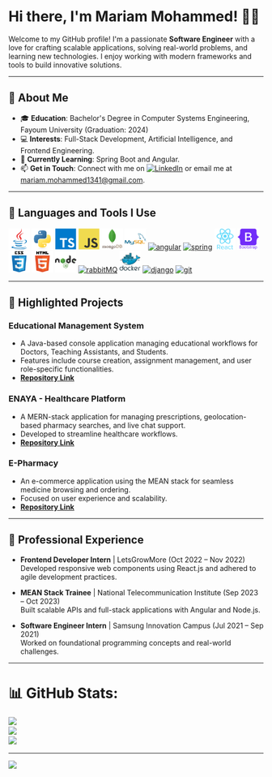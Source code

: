 # Hi there, I'm Mariam Mohammed! 👩‍💻

Welcome to my GitHub profile! I'm a passionate **Software Engineer** with a love for crafting scalable applications, solving real-world problems, and learning new technologies. I enjoy working with modern frameworks and tools to build innovative solutions.

---

## 📖 About Me

- 🎓 **Education**: Bachelor's Degree in Computer Systems Engineering, Fayoum University (Graduation: 2024)
- 💻 **Interests**: Full-Stack Development, Artificial Intelligence, and Frontend Engineering.
- 🌱 **Currently Learning**: Spring Boot and Angular.
- 📫 **Get in Touch**: Connect with me on [![LinkedIn](https://img.shields.io/badge/LinkedIn-%230077B5.svg?logo=linkedin&logoColor=white)](https://linkedin.com/in/https://www.linkedin.com/in/mariam-mohammed-45bb47234) or email me at mariam.mohammed1341@gmail.com.

---

<h2>🚀 Languages and Tools I Use</h2>
<p><a target="_blank" href="https://raw.githubusercontent.com/devicons/devicon/master/icons/java/java-original.svg" style="display: inline-block;"><img src="https://raw.githubusercontent.com/devicons/devicon/master/icons/java/java-original.svg" alt="java" width="42" height="42" /></a>
<a target="_blank" href="https://raw.githubusercontent.com/devicons/devicon/master/icons/python/python-original.svg" style="display: inline-block;"><img src="https://raw.githubusercontent.com/devicons/devicon/master/icons/python/python-original.svg" alt="python" width="42" height="42" /></a>
<a target="_blank" href="https://raw.githubusercontent.com/devicons/devicon/master/icons/typescript/typescript-original.svg" style="display: inline-block;"><img src="https://raw.githubusercontent.com/devicons/devicon/master/icons/typescript/typescript-original.svg" alt="typescript" width="42" height="42" /></a>
<a target="_blank" href="https://raw.githubusercontent.com/devicons/devicon/master/icons/javascript/javascript-original.svg" style="display: inline-block;"><img src="https://raw.githubusercontent.com/devicons/devicon/master/icons/javascript/javascript-original.svg" alt="javascript" width="42" height="42" /></a>
<a target="_blank" href="https://raw.githubusercontent.com/devicons/devicon/master/icons/mongodb/mongodb-original-wordmark.svg" style="display: inline-block;"><img src="https://raw.githubusercontent.com/devicons/devicon/master/icons/mongodb/mongodb-original-wordmark.svg" alt="mongodb" width="42" height="42" /></a>
<a target="_blank" href="https://raw.githubusercontent.com/devicons/devicon/master/icons/mysql/mysql-original-wordmark.svg" style="display: inline-block;"><img src="https://raw.githubusercontent.com/devicons/devicon/master/icons/mysql/mysql-original-wordmark.svg" alt="mysql" width="42" height="42" /></a>
<a target="_blank" href="https://angular.io/assets/images/logos/angular/angular.svg" style="display: inline-block;"><img src="https://angular.io/assets/images/logos/angular/angular.svg" alt="angular" width="42" height="42" /></a>
<a target="_blank" href="https://www.vectorlogo.zone/logos/springio/springio-icon.svg" style="display: inline-block;"><img src="https://www.vectorlogo.zone/logos/springio/springio-icon.svg" alt="spring" width="42" height="42" /></a>
<a target="_blank" href="https://raw.githubusercontent.com/devicons/devicon/master/icons/react/react-original-wordmark.svg" style="display: inline-block;"><img src="https://raw.githubusercontent.com/devicons/devicon/master/icons/react/react-original-wordmark.svg" alt="react" width="42" height="42" /></a>
<a target="_blank" href="https://raw.githubusercontent.com/devicons/devicon/master/icons/bootstrap/bootstrap-plain-wordmark.svg" style="display: inline-block;"><img src="https://raw.githubusercontent.com/devicons/devicon/master/icons/bootstrap/bootstrap-plain-wordmark.svg" alt="bootstrap" width="42" height="42" /></a>
<a target="_blank" href="https://raw.githubusercontent.com/devicons/devicon/master/icons/css3/css3-original-wordmark.svg" style="display: inline-block;"><img src="https://raw.githubusercontent.com/devicons/devicon/master/icons/css3/css3-original-wordmark.svg" alt="css3" width="42" height="42" /></a>
<a target="_blank" href="https://raw.githubusercontent.com/devicons/devicon/master/icons/html5/html5-original-wordmark.svg" style="display: inline-block;"><img src="https://raw.githubusercontent.com/devicons/devicon/master/icons/html5/html5-original-wordmark.svg" alt="html5" width="42" height="42" /></a>
<a target="_blank" href="https://raw.githubusercontent.com/devicons/devicon/master/icons/nodejs/nodejs-original-wordmark.svg" style="display: inline-block;"><img src="https://raw.githubusercontent.com/devicons/devicon/master/icons/nodejs/nodejs-original-wordmark.svg" alt="nodejs" width="42" height="42" /></a>
<a target="_blank" href="https://www.vectorlogo.zone/logos/rabbitmq/rabbitmq-icon.svg" style="display: inline-block;"><img src="https://www.vectorlogo.zone/logos/rabbitmq/rabbitmq-icon.svg" alt="rabbitMQ" width="42" height="42" /></a>
<a target="_blank" href="https://raw.githubusercontent.com/devicons/devicon/master/icons/docker/docker-original-wordmark.svg" style="display: inline-block;"><img src="https://raw.githubusercontent.com/devicons/devicon/master/icons/docker/docker-original-wordmark.svg" alt="docker" width="42" height="42" /></a>
<a target="_blank" href="https://cdn.worldvectorlogo.com/logos/django.svg" style="display: inline-block;"><img src="https://cdn.worldvectorlogo.com/logos/django.svg" alt="django" width="42" height="42" /></a>
<a target="_blank" href="https://www.vectorlogo.zone/logos/git-scm/git-scm-icon.svg" style="display: inline-block;"><img src="https://www.vectorlogo.zone/logos/git-scm/git-scm-icon.svg" alt="git" width="42" height="42" /></a></p>

---

## 🌟 Highlighted Projects

### **Educational Management System**  
- A Java-based console application managing educational workflows for Doctors, Teaching Assistants, and Students.  
- Features include course creation, assignment management, and user role-specific functionalities.  
- **[Repository Link](https://github.com/Mariam1341/Educational_mangment_system)**  

### **ENAYA - Healthcare Platform**  
- A MERN-stack application for managing prescriptions, geolocation-based pharmacy searches, and live chat support.  
- Developed to streamline healthcare workflows.  
- **[Repository Link](https://github.com/Mariam1341/E-Pharmacy_MERN)**  

### **E-Pharmacy**  
- An e-commerce application using the MEAN stack for seamless medicine browsing and ordering.  
- Focused on user experience and scalability.  
- **[Repository Link](https://github.com/Mariam1341/E_Pharmacy_Frontend)**  

---

## 💼 Professional Experience

- **Frontend Developer Intern** | LetsGrowMore (Oct 2022 – Nov 2022)  
  Developed responsive web components using React.js and adhered to agile development practices.  

- **MEAN Stack Trainee** | National Telecommunication Institute (Sep 2023 – Oct 2023)  
  Built scalable APIs and full-stack applications with Angular and Node.js.  

- **Software Engineer Intern** | Samsung Innovation Campus (Jul 2021 – Sep 2021)  
  Worked on foundational programming concepts and real-world challenges.  

---
# 📊 GitHub Stats:
![](https://github-readme-stats.vercel.app/api?username=Mariam1341&theme=dark&hide_border=false&include_all_commits=true&count_private=false)<br/>
![](https://github-readme-streak-stats.herokuapp.com/?user=Mariam1341&theme=dark&hide_border=false)<br/>
![](https://github-readme-stats.vercel.app/api/top-langs/?username=Mariam1341&theme=dark&hide_border=false&include_all_commits=true&count_private=false&layout=compact)

---
[![](https://visitcount.itsvg.in/api?id=Mariam1341&icon=0&color=0)](https://visitcount.itsvg.in)
